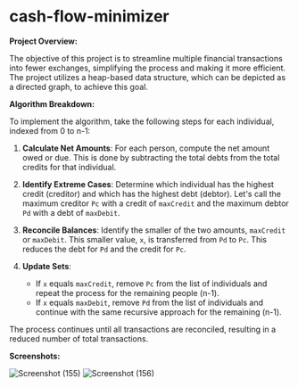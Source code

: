 # cash-flow-minimizer

**Project Overview:**

The objective of this project is to streamline multiple financial transactions into fewer exchanges, simplifying the process and making it more efficient. The project utilizes a heap-based data structure, which can be depicted as a directed graph, to achieve this goal.

**Algorithm Breakdown:**

To implement the algorithm, take the following steps for each individual, indexed from 0 to n-1:

1. **Calculate Net Amounts**: For each person, compute the net amount owed or due. This is done by subtracting the total debts from the total credits for that individual.
  
2. **Identify Extreme Cases**: Determine which individual has the highest credit (creditor) and which has the highest debt (debtor). Let's call the maximum creditor `Pc` with a credit of `maxCredit` and the maximum debtor `Pd` with a debt of `maxDebit`.
  
3. **Reconcile Balances**: Identify the smaller of the two amounts, `maxCredit` or `maxDebit`. This smaller value, `x`, is transferred from `Pd` to `Pc`. This reduces the debt for `Pd` and the credit for `Pc`.
  
4. **Update Sets**: 
   - If `x` equals `maxCredit`, remove `Pc` from the list of individuals and repeat the process for the remaining people (n-1).
   - If `x` equals `maxDebit`, remove `Pd` from the list of individuals and continue with the same recursive approach for the remaining (n-1).

The process continues until all transactions are reconciled, resulting in a reduced number of total transactions.

**Screenshots:**

![Screenshot (155)](https://github.com/anilrai4001/cash-flow-minimizer/assets/79553966/b0fcb094-9b36-4ac4-a67f-7d33d629af2d)
![Screenshot (156)](https://github.com/anilrai4001/cash-flow-minimizer/assets/79553966/a3e7dd4f-c9b3-4be3-a453-b1f9b95114b0)
